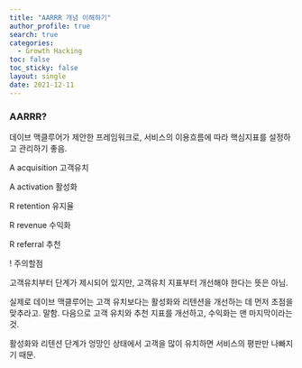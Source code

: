 ```yaml
---
title: "AARRR 개념 이해하기"
author_profile: true
search: true
categories: 
  - Growth Hacking
toc: false
toc_sticky: false
layout: single
date: 2021-12-11
---
```




### AARRR?    

데이브 맥클루어가 제안한 프레임워크로, 서비스의 이용흐름에 따라 핵심지표를 설정하고 관리하기 좋음.    

A acquisition 고객유치   

A activation 활성화    

R retention 유지율    

R revenue 수익화    

R referral 추천    



! 주의할점     

고객유치부터 단계가 제시되어 있지만, 고객유치 지표부터 개선해야 한다는 뜻은 아님.    

실제로 데이브 맥클루어는 고객 유치보다는 활성화와 리텐션을 개선하는 데 먼저 초점을 맞추라고. 말함. 다음으로 고객 유치와 추천 지표를 개선하고, 수익화는 맨 마지막이라는 것.     

활성화와 리텐션 단계가 엉망인 상태에서 고객을 많이 유치하면 서비스의 평판만 나빠지기 때문.    

